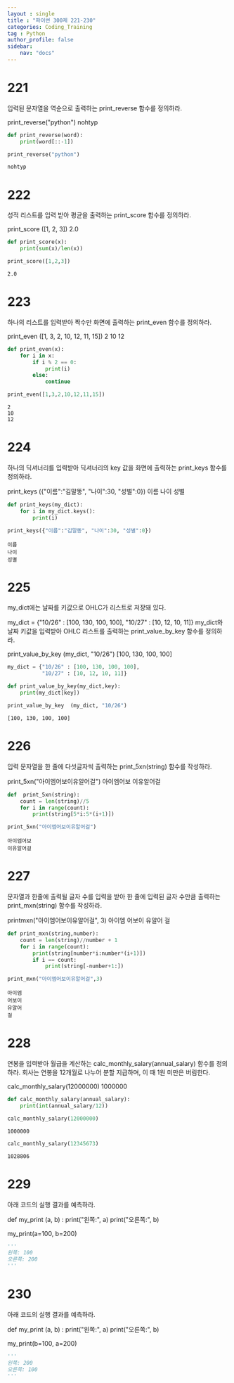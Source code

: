 ```yaml
---
layout : single
title : "파이썬 300제 221-230"
categories: Coding_Training
tag : Python
author_profile: false
sidebar:
    nav: "docs"
---
```

# 221
입력된 문자열을 역순으로 출력하는 print_reverse 함수를 정의하라.

print_reverse("python")
nohtyp


```python
def print_reverse(word):
    print(word[::-1])
```


```python
print_reverse("python")
```

    nohtyp
    

# 222
성적 리스트를 입력 받아 평균을 출력하는 print_score 함수를 정의하라.

print_score ([1, 2, 3])
2.0


```python
def print_score(x):
    print(sum(x)/len(x))
```


```python
print_score([1,2,3])
```

    2.0
    

# 223
하나의 리스트를 입력받아 짝수만 화면에 출력하는 print_even 함수를 정의하라.

print_even ([1, 3, 2, 10, 12, 11, 15])
2
10
12


```python
def print_even(x):
    for i in x:
        if i % 2 == 0:
            print(i)
        else:
            continue
```


```python
print_even([1,3,2,10,12,11,15])
```

    2
    10
    12
    

# 224
하나의 딕셔너리를 입력받아 딕셔너리의 key 값을 화면에 출력하는 print_keys 함수를 정의하라.

print_keys ({"이름":"김말똥", "나이":30, "성별":0})
이름
나이
성별


```python
def print_keys(my_dict):
    for i in my_dict.keys():
        print(i)
```


```python
print_keys({"이름":"김말똥", "나이":30, "성별":0})
```

    이름
    나이
    성별
    

# 225
my_dict에는 날짜를 키값으로 OHLC가 리스트로 저장돼 있다.

my_dict = {"10/26" : [100, 130, 100, 100],
           "10/27" : [10, 12, 10, 11]}
my_dict와 날짜 키값을 입력받아 OHLC 리스트를 출력하는 print_value_by_key 함수를 정의하라.

print_value_by_key  (my_dict, "10/26")
[100, 130, 100, 100]


```python
my_dict = {"10/26" : [100, 130, 100, 100],
           "10/27" : [10, 12, 10, 11]}
```


```python
def print_value_by_key(my_dict,key):
    print(my_dict[key])
```


```python
print_value_by_key  (my_dict, "10/26")
```

    [100, 130, 100, 100]
    

# 226
입력 문자열을 한 줄에 다섯글자씩 출력하는 print_5xn(string) 함수를 작성하라.

print_5xn("아이엠어보이유알어걸")
아이엠어보
이유알어걸


```python
def  print_5xn(string):
    count = len(string)//5
    for i in range(count):
        print(string[5*i:5*(i+1)])
```


```python
print_5xn("아이엠어보이유알어걸")
```

    아이엠어보
    이유알어걸
    

# 227
문자열과 한줄에 출력될 글자 수를 입력을 받아 한 줄에 입력된 글자 수만큼 출력하는 print_mxn(string) 함수를 작성하라.

printmxn("아이엠어보이유알어걸", 3)
아이엠
어보이
유알어
걸


```python
def print_mxn(string,number):
    count = len(string)//number + 1
    for i in range(count):
        print(string[number*i:number*(i+1)])
        if i == count:
            print(string[-number+1:])
```


```python
print_mxn("아이엠어보이유알어걸",3)
```

    아이엠
    어보이
    유알어
    걸
    

# 228
연봉을 입력받아 월급을 계산하는 calc_monthly_salary(annual_salary) 함수를 정의하라. 회사는 연봉을 12개월로 나누어 분할 지급하며, 이 때 1원 미만은 버림한다.

calc_monthly_salary(12000000)
1000000 


```python
def calc_monthly_salary(annual_salary):
    print(int(annual_salary/12))
```


```python
calc_monthly_salary(12000000)
```

    1000000
    


```python
calc_monthly_salary(12345673)
```

    1028806
    

# 229
아래 코드의 실행 결과를 예측하라.

def my_print (a, b) :
    print("왼쪽:", a)
    print("오른쪽:", b)

my_print(a=100, b=200)


```python
'''
왼쪽: 100
오른쪽: 200
'''
```

# 230
아래 코드의 실행 결과를 예측하라.

def my_print (a, b) :
    print("왼쪽:", a)
    print("오른쪽:", b)

my_print(b=100, a=200)


```python
'''
왼쪽: 200
오른쪽: 100
'''
```
